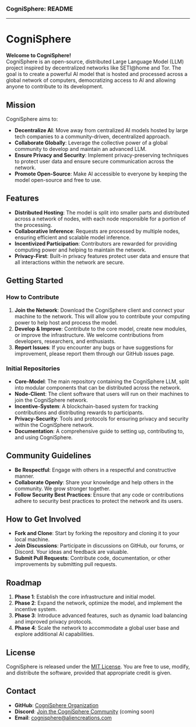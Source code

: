 ### CogniSphere: README

---

# CogniSphere

**Welcome to CogniSphere!**  
CogniSphere is an open-source, distributed Large Language Model (LLM) project inspired by decentralized networks like SETI@home and Tor. The goal is to create a powerful AI model that is hosted and processed across a global network of computers, democratizing access to AI and allowing anyone to contribute to its development.

## Mission
CogniSphere aims to:
- **Decentralize AI**: Move away from centralized AI models hosted by large tech companies to a community-driven, decentralized approach.
- **Collaborate Globally**: Leverage the collective power of a global community to develop and maintain an advanced LLM.
- **Ensure Privacy and Security**: Implement privacy-preserving techniques to protect user data and ensure secure communication across the network.
- **Promote Open-Source**: Make AI accessible to everyone by keeping the model open-source and free to use.

## Features
- **Distributed Hosting**: The model is split into smaller parts and distributed across a network of nodes, with each node responsible for a portion of the processing.
- **Collaborative Inference**: Requests are processed by multiple nodes, ensuring efficient and scalable model inference.
- **Incentivized Participation**: Contributors are rewarded for providing computing power and helping to maintain the network.
- **Privacy-First**: Built-in privacy features protect user data and ensure that all interactions within the network are secure.

## Getting Started

### How to Contribute
1. **Join the Network**: Download the CogniSphere client and connect your machine to the network. This will allow you to contribute your computing power to help host and process the model.
2. **Develop & Improve**: Contribute to the core model, create new modules, or improve the infrastructure. We welcome contributions from developers, researchers, and enthusiasts.
3. **Report Issues**: If you encounter any bugs or have suggestions for improvement, please report them through our GitHub issues page.

### Initial Repositories
- **Core-Model**: The main repository containing the CogniSphere LLM, split into modular components that can be distributed across the network.
- **Node-Client**: The client software that users will run on their machines to join the CogniSphere network.
- **Incentive-System**: A blockchain-based system for tracking contributions and distributing rewards to participants.
- **Privacy-Security**: Tools and protocols for ensuring privacy and security within the CogniSphere network.
- **Documentation**: A comprehensive guide to setting up, contributing to, and using CogniSphere.

## Community Guidelines
- **Be Respectful**: Engage with others in a respectful and constructive manner.
- **Collaborate Openly**: Share your knowledge and help others in the community. We grow stronger together.
- **Follow Security Best Practices**: Ensure that any code or contributions adhere to security best practices to protect the network and its users.

## How to Get Involved
- **Fork and Clone**: Start by forking the repository and cloning it to your local machine.
- **Join Discussions**: Participate in discussions on GitHub, our forums, or Discord. Your ideas and feedback are valuable.
- **Submit Pull Requests**: Contribute code, documentation, or other improvements by submitting pull requests.

## Roadmap
1. **Phase 1**: Establish the core infrastructure and initial model.
2. **Phase 2**: Expand the network, optimize the model, and implement the incentive system.
3. **Phase 3**: Introduce advanced features, such as dynamic load balancing and improved privacy protocols.
4. **Phase 4**: Scale the network to accommodate a global user base and explore additional AI capabilities.

## License
CogniSphere is released under the [MIT License](LICENSE). You are free to use, modify, and distribute the software, provided that appropriate credit is given.

## Contact
- **GitHub**: [CogniSphere Organization](https://github.com/cognisphere)
- **Discord**: [Join the CogniSphere Community](#) (coming soon)
- **Email**: cognisphere@aliencreations.com

